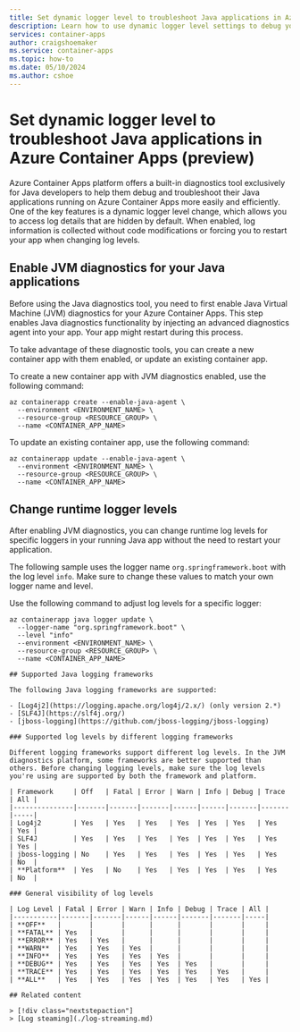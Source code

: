 ```yaml
---
title: Set dynamic logger level to troubleshoot Java applications in Azure Container Apps (preview)
description: Learn how to use dynamic logger level settings to debug your Java applications running on Azure Container Apps.
services: container-apps
author: craigshoemaker
ms.service: container-apps
ms.topic: how-to
ms.date: 05/10/2024
ms.author: cshoe
---
```


# Set dynamic logger level to troubleshoot Java applications in Azure Container Apps (preview)

Azure Container Apps platform offers a built-in diagnostics tool exclusively for Java developers to help them debug and troubleshoot their Java applications running on Azure Container Apps more easily and efficiently. One of the key features is a dynamic logger level change, which allows you to access log details that are hidden by default. When enabled, log information is collected without code modifications or forcing you to restart your app when changing log levels.

## Enable JVM diagnostics for your Java applications

Before using the Java diagnostics tool, you need to first enable Java Virtual Machine (JVM) diagnostics for your Azure Container Apps. This step enables Java diagnostics functionality by injecting an advanced diagnostics agent into your app. Your app might restart during this process.

To take advantage of these diagnostic tools, you can create a new container app with them enabled, or update an existing container app.

To create a new container app with JVM diagnostics enabled, use the following command:

```azurecli
az containerapp create --enable-java-agent \
  --environment <ENVIRONMENT_NAME> \
  --resource-group <RESOURCE_GROUP> \
  --name <CONTAINER_APP_NAME>
```

To update an existing container app, use the following command:

```azurecli
az containerapp update --enable-java-agent \
  --environment <ENVIRONMENT_NAME> \
  --resource-group <RESOURCE_GROUP> \
  --name <CONTAINER_APP_NAME>
```

## Change runtime logger levels

After enabling JVM diagnostics, you can change runtime log levels for specific loggers in your running Java app without the need to restart your application.

The following sample uses the logger name `org.springframework.boot` with the log level `info`. Make sure to change these values to match your own logger name and level.
 
Use the following command to adjust log levels for a specific logger:
 
```azurecli
az containerapp java logger update \
  --logger-name "org.springframework.boot" \
  --level "info"
  --environment <ENVIRONMENT_NAME> \
  --resource-group <RESOURCE_GROUP> \
  --name <CONTAINER_APP_NAME>

## Supported Java logging frameworks

The following Java logging frameworks are supported:

- [Log4j2](https://logging.apache.org/log4j/2.x/) (only version 2.*)
- [SLF4J](https://slf4j.org/)
- [jboss-logging](https://github.com/jboss-logging/jboss-logging)

### Supported log levels by different logging frameworks

Different logging frameworks support different log levels. In the JVM diagnostics platform, some frameworks are better supported than others. Before changing logging levels, make sure the log levels you're using are supported by both the framework and platform.

| Framework     | Off   | Fatal | Error | Warn | Info | Debug | Trace | All |
|---------------|-------|-------|-------|------|------|-------|-------|-----|
| Log4j2        | Yes   | Yes   | Yes   | Yes  | Yes  | Yes   | Yes   | Yes |
| SLF4J         | Yes   | Yes   | Yes   | Yes  | Yes  | Yes   | Yes   | Yes |
| jboss-logging | No    | Yes   | Yes   | Yes  | Yes  | Yes   | Yes   | No  |
| **Platform**  | Yes   | No    | Yes   | Yes  | Yes  | Yes   | Yes   | No  |

### General visibility of log levels

| Log Level | Fatal | Error | Warn | Info | Debug | Trace | All |
|-----------|-------|-------|------|------|-------|-------|-----|
| **OFF**   |       |       |      |      |       |       |     |
| **FATAL** | Yes   |       |      |      |       |       |     |
| **ERROR** | Yes   | Yes   |      |      |       |       |     |
| **WARN**  | Yes   | Yes   | Yes  |      |       |       |     |
| **INFO**  | Yes   | Yes   | Yes  | Yes  |       |       |     |
| **DEBUG** | Yes   | Yes   | Yes  | Yes  | Yes   |       |     |
| **TRACE** | Yes   | Yes   | Yes  | Yes  | Yes   | Yes   |     |
| **ALL**   | Yes   | Yes   | Yes  | Yes  | Yes   | Yes   | Yes |

## Related content

> [!div class="nextstepaction"]
> [Log steaming](./log-streaming.md)
